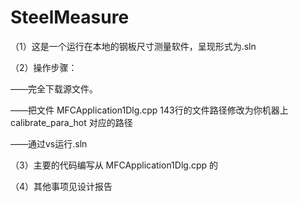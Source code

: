 # SteelMeasure
（1）这是一个运行在本地的钢板尺寸测量软件，呈现形式为.sln


（2）操作步骤：

——完全下载源文件。

——把文件 MFCApplication1Dlg.cpp 143行的文件路径修改为你机器上 calibrate_para_hot 对应的路径

——通过vs运行.sln


（3）主要的代码编写从 MFCApplication1Dlg.cpp 的


（4）其他事项见设计报告
